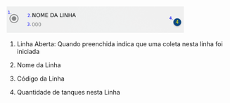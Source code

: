  

<img src="assets/images/descricao_linha.png" alt="drawing" width="80%"/>

1. Linha Aberta: Quando preenchida indica que uma coleta nesta linha foi iniciada
  
2. Nome da Linha
  
3. Código da Linha
  
4. Quantidade de tanques nesta Linha